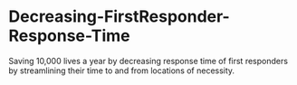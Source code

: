 # Decreasing-FirstResponder-Response-Time
Saving 10,000 lives a year by decreasing response time of first responders by streamlining their time to and from locations of necessity. 

